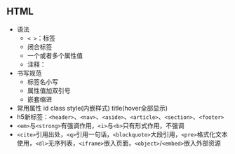 ## HTML

* 语法
	* `< >`：标签
	* 闭合标签
	* 一个或者多个属性值
	* 注释：<!-- -->
* 书写规范
	* 标签名小写
	* 属性值加双引号
	* 嵌套缩进
* 常用属性 id class style(内嵌样式) title(hover全部显示)
* h5新标签：`<header>`、`<nav>`、`<aside>`、`<article>`、`<section>`、`<footer>`
* `<em>`与`<strong>`有强调作用，`<i>`与`<b>`只有形式作用，不强调
* `<cite>`引用出处，`<q>`引用一句话，`<blockquote>`大段引用，`<pre>`格式化文本使用，`<dl>`无序列表，`<iframe>`嵌入页面，`<object>`/`<embed>`嵌入外部资源